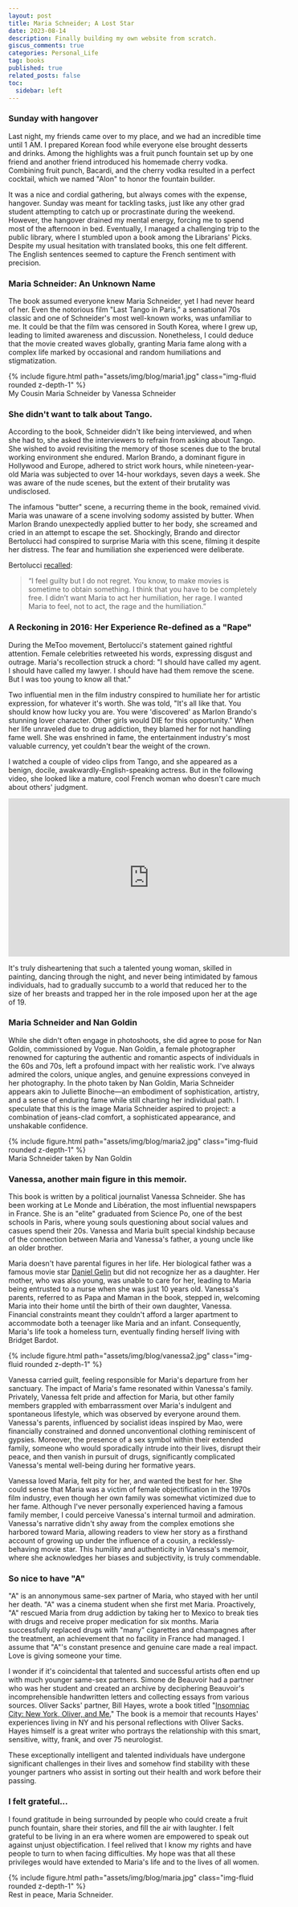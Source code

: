 ```yaml
---
layout: post
title: Maria Schneider; A Lost Star
date: 2023-08-14
description: Finally building my own website from scratch. 
giscus_comments: true
categories: Personal_Life
tag: books
published: true
related_posts: false
toc:
  sidebar: left
---
```



### Sunday with hangover

Last night, my friends came over to my place, and we had an incredible time until 1 AM. I prepared Korean food while everyone else brought desserts and drinks. Among the highlights was a fruit punch fountain set up by one friend and another friend introduced his homemade cherry vodka. Combining fruit punch, Bacardi, and the cherry vodka resulted in a perfect cocktail, which we named "Alon" to honor the fountain builder.

It was a nice and cordial gathering, but always comes with the expense, hangover. Sunday was meant for tackling tasks, just like any other grad student attempting to catch up or procrastinate during the weekend. However, the hangover drained my mental energy, forcing me to spend most of the afternoon in bed. Eventually, I managed a challenging trip to the public library, where I stumbled upon a book among the Librarians' Picks. Despite my usual hesitation with translated books, this one felt different. The English sentences seemed to capture the French sentiment with precision.

### Maria Schneider: An Unknown Name

The book assumed everyone knew Maria Schneider, yet I had never heard of her. Even the notorious film "Last Tango in Paris," a sensational 70s classic and one of Schneider's most well-known works, was unfamiliar to me. It could be that the film was censored in South Korea, where I grew up, leading to limited awareness and discussion. Nonetheless, I could deduce that the movie created waves globally, granting Maria fame along with a complex life marked by occasional and random humiliations and stigmatization.

<div class="row mt-3">
    <div class="col-sm mt-3 mt-md-0">
        {% include figure.html path="assets/img/blog/maria1.jpg" class="img-fluid rounded z-depth-1" %}
    </div>
</div>
<div class="caption">
    My Cousin Maria Schneider by Vanessa Schneider
</div>

### She didn't want to talk about Tango. 

According to the book, Schneider didn't like being interviewed, and when she had to, she asked the interviewers to refrain from asking about Tango. She wished to avoid revisiting the memory of those scenes due to the brutal working environment she endured. Marlon Brando, a dominant figure in Hollywood and Europe, adhered to strict work hours, while nineteen-year-old Maria was subjected to over 14-hour workdays, seven days a week. She was aware of the nude scenes, but the extent of their brutality was undisclosed.

The infamous "butter" scene, a recurring theme in the book, remained vivid. Maria was unaware of a scene involving sodomy assisted by butter. When Marlon Brando unexpectedly applied butter to her body, she screamed and cried in an attempt to escape the set. Shockingly, Brando and director Bertolucci had conspired to surprise Maria with this scene, filming it despite her distress. The fear and humiliation she experienced were deliberate.

Bertolucci [recalled](https://www.newyorker.com/culture/the-front-row/revisiting-bernardo-bertoluccis-artistic-ambitions-and-abuses-in-last-tango-in-paris): 

<blockquote>
    “I feel guilty but I do not regret. You know, to make movies is sometime to obtain something. I think that you have to be completely free. I didn’t want Maria to act her humiliation, her rage. I wanted Maria to feel, not to act, the rage and the humiliation.” 
</blockquote>

### A Reckoning in 2016: Her Experience Re-defined as a "Rape" 

During the MeToo movement, Bertolucci's statement gained rightful attention. Female celebrities retweeted his words, expressing disgust and outrage. Maria's recollection struck a chord: "I should have called my agent. I should have called my lawyer. I should have had them remove the scene. But I was too young to know all that."

Two influential men in the film industry conspired to humiliate her for artistic expression, for whatever it's worth. She was told, "It's all like that. You should know how lucky you are. You were 'discovered' as Marlon Brando's stunning lover character. Other girls would DIE for this opportunity." When her life unraveled due to drug addiction, they blamed her for not handling fame well. She was enshrined in fame, the entertainment industry's most valuable currency, yet couldn't bear the weight of the crown.

I watched a couple of video clips from Tango, and she appeared as a benign, docile, awakwardly-English-speaking actress. But in the following video, she looked like a mature, cool French woman who doesn't care much about others' judgment. 


<div style="text-align: center;"><iframe allow="accelerometer; autoplay; clipboard-write; encrypted-media; gyroscope; picture-in-picture" allowfullscreen="" frameborder="0" height="315" src="https://www.youtube.com/embed/9HKWTSAskXs" title="Maria Schneider speaking about female objectification" width="560"></iframe>
    </div>

It's truly disheartening that such a talented young woman, skilled in painting, dancing through the night, and never being intimidated by famous individuals, had to gradually succumb to a world that reduced her to the size of her breasts and trapped her in the role imposed upon her at the age of 19.


### Maria Schneider and Nan Goldin

While she didn't often engage in photoshoots, she did agree to pose for Nan Goldin, commissioned by Vogue. Nan Goldin, a female photographer renowned for capturing the authentic and romantic aspects of individuals in the 60s and 70s, left a profound impact with her realistic work. I've always admired the colors, unique angles, and genuine expressions conveyed in her photography. In the photo taken by Nan Goldin, Maria Schneider appears akin to Juliette Binoche—an embodiment of sophistication, artistry, and a sense of enduring fame while still charting her individual path. I speculate that this is the image Maria Schneider aspired to project: a combination of jeans-clad comfort, a sophisticated appearance, and unshakable confidence.

<div class="row mt-3">
    <div class="col-sm mt-3 mt-md-0">
        {% include figure.html path="assets/img/blog/maria2.jpg" class="img-fluid rounded z-depth-1" %}
    </div>
</div>
<div class="caption">
    Maria Schneider taken by Nan Goldin 
</div>

### Vanessa, another main figure in this memoir. 

This book is written by a political journalist Vanessa Schneider. She has been working at Le Monde and Libération, the most influential newspapers in France. She is an "elite" graduated from Science Po, one of the best schools in Paris, where young souls questioning about social values and casues spend their 20s. Vanessa and Maria built special kindship because of the connection between Maria and Vanessa's father, a young uncle like an older brother.

Maria doesn't have parental figures in her life. Her biological father was a famous movie star [Daniel Gelin](https://en.wikipedia.org/wiki/Daniel_G%C3%A9lin) but did not recognize her as a daughter. Her mother, who was also young, was unable to care for her, leading to Maria being entrusted to a nurse when she was just 10 years old. Vanessa's parents, referred to as Papa and Maman in the book, stepped in, welcoming Maria into their home until the birth of their own daughter, Vanessa. Financial constraints meant they couldn't afford a larger apartment to accommodate both a teenager like Maria and an infant. Consequently, Maria's life took a homeless turn, eventually finding herself living with Bridget Bardot.

<div class="row mt-3">
    <div class="col-sm mt-3 mt-md-0">
        {% include figure.html path="assets/img/blog/vanessa2.jpg" class="img-fluid rounded z-depth-1" %}
    </div>
</div>


Vanessa carried guilt, feeling responsible for Maria's departure from her sanctuary. The impact of Maria's fame resonated within Vanessa's family. Privately, Vanessa felt pride and affection for Maria, but other family members grappled with embarrassment over Maria's indulgent and spontaneous lifestyle, which was observed by everyone around them. Vanessa's parents, influenced by socialist ideas inspired by Mao, were financially constrained and donned unconventional clothing reminiscent of gypsies. Moreover, the presence of a sex symbol within their extended family, someone who would sporadically intrude into their lives, disrupt their peace, and then vanish in pursuit of drugs, significantly complicated Vanessa's mental well-being during her formative years.

Vanessa loved Maria, felt pity for her, and wanted the best for her. She could sense that Maria was a victim of female objectification in the 1970s film industry, even though her own family was somewhat victimized due to her fame. Although I've never personally experienced having a famous family member, I could perceive Vanessa's internal turmoil and admiration. Vanessa's narrative didn't shy away from the complex emotions she harbored toward Maria, allowing readers to view her story as a firsthand account of growing up under the influence of a cousin, a recklessly-behaving movie star. This humility and authenticity in Vanessa's memoir, where she acknowledges her biases and subjectivity, is truly commendable.

### So nice to have "A" 

"A" is an annonymous same-sex partner of Maria, who stayed with her until her death. "A" was a cinema student when she first met Maria.  Proactively, "A" rescued Maria from drug addiction by taking her to Mexico to break ties with drugs and receive proper medication for six months. Maria successfully replaced drugs with "many" cigarettes and champagnes after the treatment, an achievement that no facility in France had managed. I assume that "A"'s constant presence and genuine care made a real impact. Love is giving someone your time.

I wonder if it's coincidental that talented and successful artists often end up with much younger same-sex partners. Simone de Beauvoir had a partner who was her student and created an archive by deciphering Beauvoir's incomprehensible handwritten letters and collecting essays from various sources. Oliver Sacks' partner, Bill Hayes, wrote a book titled "[Insomniac City: New York, Oliver, and Me.](https://www.amazon.com/Insomniac-City-New-York-Oliver/dp/1620404931)" The book is a memoir that recounts Hayes' experiences living in NY and his personal reflections with Oliver Sacks. Hayes himself is a great writer who portrays the relationship with this smart, sensitive, witty, frank, and over 75 neurologist. 

These exceptionally intelligent and talented individuals have undergone significant challenges in their lives and somehow find stability with these younger partners who assist in sorting out their health and work before their passing. 

### I felt grateful... 

I found gratitude in being surrounded by people who could create a fruit punch fountain, share their stories, and fill the air with laughter. I felt grateful to be living in an era where women are empowered to speak out against unjust objectification. I feel relived that I know my rights and have people to turn to when facing difficulties. My hope was that all these privileges would have extended to Maria's life and to the lives of all women.

<div class="row mt-3">
    <div class="col-sm mt-3 mt-md-0">
        {% include figure.html path="assets/img/blog/maria.jpg" class="img-fluid rounded z-depth-1" %}
    </div>
</div>
<div class="caption">
    Rest in peace, Maria Schneider. 
</div>
